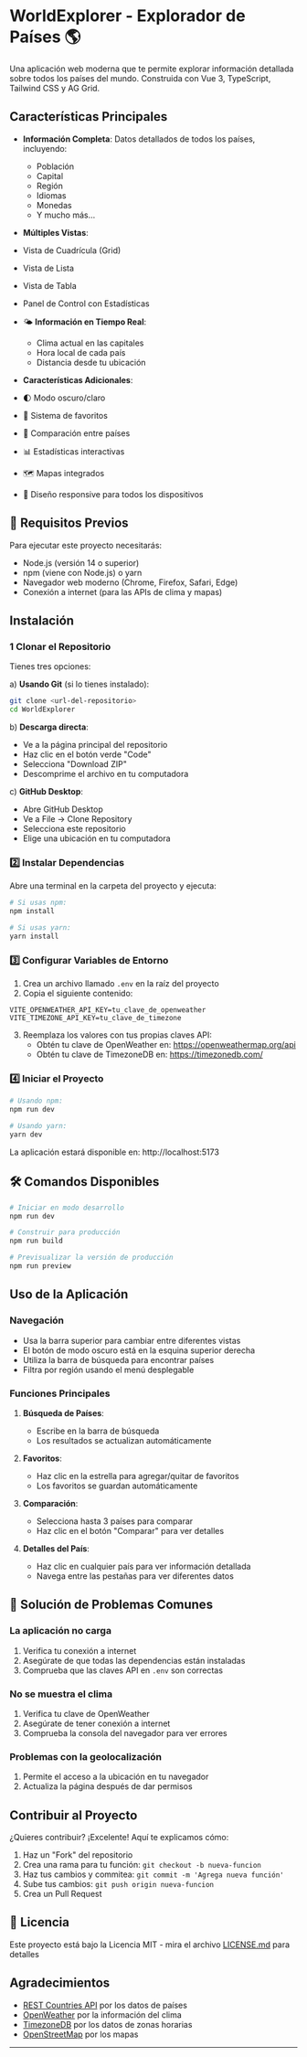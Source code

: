 # WorldExplorer - Explorador de Países 🌎

Una aplicación web moderna que te permite explorar información detallada sobre todos los países del mundo. Construida con Vue 3, TypeScript, Tailwind CSS y AG Grid. 

## Características Principales

- **Información Completa**: Datos detallados de todos los países, incluyendo:
  - Población
  - Capital
  - Región
  - Idiomas
  - Monedas
  - Y mucho más...

-  **Múltiples Vistas**:
  - Vista de Cuadrícula (Grid)
  - Vista de Lista
  - Vista de Tabla
  - Panel de Control con Estadísticas

- 🌤️ **Información en Tiempo Real**:
  - Clima actual en las capitales
  - Hora local de cada país
  - Distancia desde tu ubicación

-  **Características Adicionales**:
  - 🌓 Modo oscuro/claro
  - 💾 Sistema de favoritos
  - 🔄 Comparación entre países
  - 📊 Estadísticas interactivas
  - 🗺️ Mapas integrados
  - 📱 Diseño responsive para todos los dispositivos

## 🚀 Requisitos Previos

Para ejecutar este proyecto necesitarás:

- Node.js (versión 14 o superior)
- npm (viene con Node.js) o yarn
- Navegador web moderno (Chrome, Firefox, Safari, Edge)
- Conexión a internet (para las APIs de clima y mapas)

## Instalación

### 1️ Clonar el Repositorio

Tienes tres opciones:

a) **Usando Git** (si lo tienes instalado):
```bash
git clone <url-del-repositorio>
cd WorldExplorer
```

b) **Descarga directa**:
- Ve a la página principal del repositorio
- Haz clic en el botón verde "Code"
- Selecciona "Download ZIP"
- Descomprime el archivo en tu computadora

c) **GitHub Desktop**:
- Abre GitHub Desktop
- Ve a File -> Clone Repository
- Selecciona este repositorio
- Elige una ubicación en tu computadora

### 2️⃣ Instalar Dependencias

Abre una terminal en la carpeta del proyecto y ejecuta:

```bash
# Si usas npm:
npm install

# Si usas yarn:
yarn install
```

### 3️⃣ Configurar Variables de Entorno

1. Crea un archivo llamado `.env` en la raíz del proyecto
2. Copia el siguiente contenido:
```env
VITE_OPENWEATHER_API_KEY=tu_clave_de_openweather
VITE_TIMEZONE_API_KEY=tu_clave_de_timezone
```
3. Reemplaza los valores con tus propias claves API:
   - Obtén tu clave de OpenWeather en: https://openweathermap.org/api
   - Obtén tu clave de TimezoneDB en: https://timezonedb.com/

### 4️⃣ Iniciar el Proyecto

```bash
# Usando npm:
npm run dev

# Usando yarn:
yarn dev
```

La aplicación estará disponible en: http://localhost:5173

## 🛠 Comandos Disponibles

```bash
# Iniciar en modo desarrollo
npm run dev

# Construir para producción
npm run build

# Previsualizar la versión de producción
npm run preview
```

## Uso de la Aplicación

### Navegación
- Usa la barra superior para cambiar entre diferentes vistas
- El botón de modo oscuro está en la esquina superior derecha
- Utiliza la barra de búsqueda para encontrar países
- Filtra por región usando el menú desplegable

### Funciones Principales
1. **Búsqueda de Países**:
   - Escribe en la barra de búsqueda
   - Los resultados se actualizan automáticamente

2. **Favoritos**:
   - Haz clic en la estrella para agregar/quitar de favoritos
   - Los favoritos se guardan automáticamente

3. **Comparación**:
   - Selecciona hasta 3 países para comparar
   - Haz clic en el botón "Comparar" para ver detalles

4. **Detalles del País**:
   - Haz clic en cualquier país para ver información detallada
   - Navega entre las pestañas para ver diferentes datos

## 🔧 Solución de Problemas Comunes

### La aplicación no carga
1. Verifica tu conexión a internet
2. Asegúrate de que todas las dependencias están instaladas
3. Comprueba que las claves API en `.env` son correctas

### No se muestra el clima
1. Verifica tu clave de OpenWeather
2. Asegúrate de tener conexión a internet
3. Comprueba la consola del navegador para ver errores

### Problemas con la geolocalización
1. Permite el acceso a la ubicación en tu navegador
2. Actualiza la página después de dar permisos

##  Contribuir al Proyecto

¿Quieres contribuir? ¡Excelente! Aquí te explicamos cómo:

1. Haz un "Fork" del repositorio
2. Crea una rama para tu función: `git checkout -b nueva-funcion`
3. Haz tus cambios y commitea: `git commit -m 'Agrega nueva función'`
4. Sube tus cambios: `git push origin nueva-funcion`
5. Crea un Pull Request

## 📄 Licencia

Este proyecto está bajo la Licencia MIT - mira el archivo [LICENSE.md](LICENSE.md) para detalles


## Agradecimientos

- [REST Countries API](https://restcountries.com/) por los datos de países
- [OpenWeather](https://openweathermap.org/) por la información del clima
- [TimezoneDB](https://timezonedb.com/) por los datos de zonas horarias
- [OpenStreetMap](https://www.openstreetmap.org/) por los mapas

---
